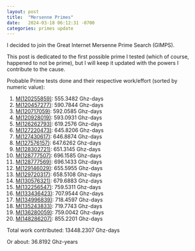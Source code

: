 ```yaml
---
layout: post
title:  "Mersenne Primes"
date:   2024-03-18 06:12:31 -0700
categories: primes update
---
```


I decided to join the Great Internet Mersenne Prime Search (GIMPS).

This post is dedicated to the first possible prime I tested (which of course, happened to not be prime), but I will keep it updated with the powers I contribute to the cause.

Probable Prime tests done and their respective work/effort (sorted by numeric value):

1. [M(120255859)](https://www.mersenne.org/report_exponent/?exp_lo=120255859&full=1): 555.3482 Ghz-days
1. [M(120457277)](https://www.mersenne.org/report_exponent/?exp_lo=120457277&full=1): 590.7844 Ghz-days
1. [M(120717059)](https://www.mersenne.org/report_exponent/?exp_lo=120717059&full=1): 592.0585 Ghz-days
1. [M(120928019)](https://www.mersenne.org/report_exponent/?exp_lo=120928019&full=1): 593.0931 Ghz-days
1. [M(126262793)](https://www.mersenne.org/report_exponent/?exp_lo=126262793&full=1): 619.2576 Ghz-days
1. [M(127220473)](https://www.mersenne.org/report_exponent/?exp_lo=127220473&full=1): 645.8206 Ghz-days
1. [M(127430617)](https://www.mersenne.org/report_exponent/?exp_lo=127430617&full=1): 646.8874 Ghz-days
1. [M(127576157)](https://www.mersenne.org/report_exponent/?exp_lo=127576157&full=1): 647.6262 Ghz-days
1. [M(128302721)](https://www.mersenne.org/report_exponent/?exp_lo=128302721&full=1): 651.3145 Ghz-days
1. [M(128777507)](https://www.mersenne.org/report_exponent/?exp_lo=128777507&full=1): 696.1585 Ghz-days
1. [M(128777569)](https://www.mersenne.org/report_exponent/?exp_lo=128777569&full=1): 696.1433 Ghz-days
1. [M(129146029)](https://www.mersenne.org/report_exponent/?exp_lo=129146029&full=1): 655.5955 Ghz-days
1. [M(129720317)](https://www.mersenne.org/report_exponent/?exp_lo=129720317&full=1): 658.5108 Ghz-days
1. [M(130576321)](https://www.mersenne.org/report_exponent/?exp_lo=130576321&full=1): 679.6883 Ghz-days
1. [M(132256547)](https://www.mersenne.org/report_exponent/?exp_lo=132256547&full=1): 759.5311 Ghz-days
1. [M(133436423)](https://www.mersenne.org/report_exponent/?exp_lo=133436423&full=1): 707.9544 Ghz-days
1. [M(134996839)](https://www.mersenne.org/report_exponent/?exp_lo=134996839&full=1): 718.4597 Ghz-days
1. [M(135243833)](https://www.mersenne.org/report_exponent/?exp_lo=135243833&full=1): 719.7743 Ghz-days
1. [M(136280059)](https://www.mersenne.org/report_exponent/?exp_lo=136280059&full=1): 759.0042 Ghz-days
1. [M(148286207)](https://www.mersenne.org/report_exponent/?exp_lo=148286207&full=1): 855.2201 Ghz-days

Total work contributed: 13448.2307 Ghz-days

Or about: 36.8192 Ghz-years
